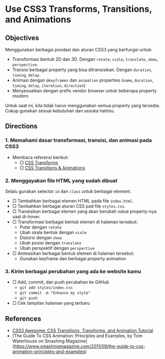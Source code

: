# Use CSS3 Transforms, Transitions, and Animations

## Objectives

Menggunakan berbagai pondasi dan aturan CSS3 yang berfungsi untuk:

- Transformasi bentuk 2D dan 3D. Dengan `rotate`, `scale`, `translate`, `skew`, `perspective`.
- Transisi berbagai property yang bisa ditransisikan. Dengan `duration`, `timing`, `delay`.
- Animasi dengan `@keyframes` dan `animation` properties (`name`, `duration`, `timing`, `delay`, `iteration`, `direction`)
- Menyesuaikan dengan prefix vendor browser untuk beberapa property modern

Untuk saat ini, kita tidak harus menggunakan semua property yang tersedia. Cukup gunakan sesuai kebutuhan dan sesuka hatimu.

## Directions

### 1. Memahami dasar transformasi, transisi, dan animasi pada CSS3

- Membaca referensi berikut:
  - ▢ [CSS Transforms](http://learn.shayhowe.com/advanced-html-css/css-transforms)
  - ▢ [CSS Transitions & Animations](http://learn.shayhowe.com/advanced-html-css/transitions-animations)

### 2. Menggayakan file HTML yang sudah dibuat

Selalu gunakan selector `id` dan `class` untuk berbagai element.

- ▢ Tambahkan berbagai elemen HTML pada file `index.html`.
- ▢ Tambahkan berbagai aturan CSS pad file `styles.css`.
- ▢ Transisikan berbagai elemen yang akan berubah value property-nya saat di-hover.
- ▢ Transformasi berbagai bentuk elemen di halaman tersebut:
  - Putar dengan `rotate`
  - Ubah skala bentuk dengan `scale`
  - Distorsi dengan `skew`
  - Ubah posisi dengan `translate`
  - Ubah perspektif dengan `perspective`
- ▢ Animasikan berbagai bentuk elemen di halaman tersebut:
  - Gunakan keyframe dan berbagai property animation

### 3. Kirim berbagai perubahan yang ada ke website kamu

- ▢ Add, commit, dan push perubahan ke GitHub
  - `git add styles/index.css`
  - `git commit -m "Enhance my style"`
  - `git push`
- ▢ Cek tampilan halaman yang terbaru

## References

- [CSS3 Awesome: CSS Transitions, Transforms, and Animation Tutorial](http://css3.bradshawenterprises.com)
- [The Guide To CSS Animation: Principles and Examples, by Tom Waterhouse on Smashing Magazine] (https://www.smashingmagazine.com/2011/09/the-guide-to-css-animation-principles-and-examples)
